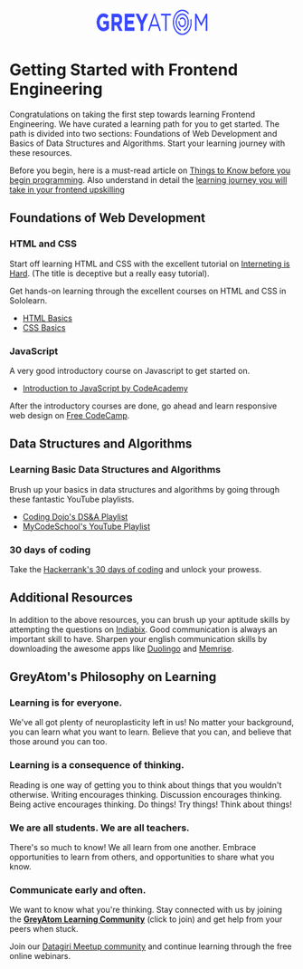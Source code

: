 <p align="center">
  <img src="images/greyatom.png" height = "50" width="200" />
</p>

# Getting Started with Frontend Engineering

Congratulations on taking the first step towards learning Frontend Engineering. We have curated a learning path for you to get started. The path is divided into two sections: Foundations of Web Development and Basics of Data Structures and Algorithms. Start your learning journey with these resources. 

Before you begin, here is a must-read article on [Things to Know before you begin programming](https://medium.com/better-programming/30-short-things-i-wish-i-knew-all-this-when-i-started-programming-b17667e3df0c). Also understand in detail the [learning journey you will take in your frontend upskilling](https://www.thinkful.com/blog/why-learning-to-code-is-so-damn-hard/)


## Foundations of Web Development

### HTML and CSS

Start off learning HTML and CSS with the excellent tutorial on [Interneting is Hard](https://internetingishard.com/html-and-css/). (The title is deceptive but a really easy tutorial). 

Get hands-on learning through the excellent courses on HTML and CSS in Sololearn. 
- [HTML Basics](https://www.sololearn.com/Course/HTML/)
- [CSS Basics](https://www.sololearn.com/Course/CSS/)

### JavaScript

A very good introductory course on Javascript to get started on.
- [Introduction to JavaScript by CodeAcademy](https://www.codecademy.com/learn/introduction-to-javascript)

After the introductory courses are done, go ahead and learn responsive web design on [Free CodeCamp](https://www.freecodecamp.org/learn).


## Data Structures and Algorithms



### Learning Basic Data Structures and Algorithms

Brush up your basics in data structures and algorithms by going through these fantastic YouTube playlists. 

- [Coding Dojo's DS&A Playlist](https://www.youtube.com/watch?v=UNWSdgaPkwY&list=PLBZBJbE_rGRV8D7XZ08LK6z-4zPoWzu5H&index=8)
- [MyCodeSchool's YouTube Playlist](https://www.youtube.com/watch?v=92S4zgXN17o&list=PL2_aWCzGMAwI3W_JlcBbtYTwiQSsOTa6P)


### 30 days of coding

Take the [Hackerrank's 30 days of coding](https://www.hackerrank.com/domains/tutorials/30-days-of-code) and unlock your prowess. 

## Additional Resources 

In addition to the above resources, you can brush up your aptitude skills by attempting the questions on [Indiabix](https://www.indiabix.com/). Good communication is always an important skill to have. Sharpen your english communication skills by downloading the awesome apps like [Duolingo](https://www.duolingo.com/) and [Memrise](https://www.memrise.com/). 

## GreyAtom's Philosophy on Learning

### Learning is for everyone.
We've all got plenty of neuroplasticity left in us! No matter your background, you can learn what you want to learn. Believe that you can, and believe that those around you can too.

### Learning is a consequence of thinking.
Reading is one way of getting you to think about things that you wouldn't otherwise. Writing encourages thinking. Discussion encourages thinking. Being active encourages thinking. Do things! Try things! Think about things!

### We are all students. We are all teachers.
There's so much to know! We all learn from one another. Embrace opportunities to learn from others, and opportunities to share what you know.

### Communicate early and often.
We want to know what you're thinking. Stay connected with us by joining the [**GreyAtom Learning Community**](https://join.slack.com/t/greyatom-frontend/shared_invite/enQtNzk4MDAzNjExNzI5LWJjN2Y1NThiMjZmMDIyMDg5MGNmYjhmZDg3ODdjOWZkODRlODQwZGFiNjc5MGYwYzBkNTI0NjM1NWI1M2UyMzI) (click to join) and get help from your peers when stuck. 

Join our [Datagiri Meetup community](https://www.meetup.com/datagiri/) and continue learning through the free online webinars. 
 

